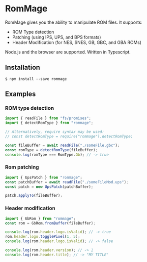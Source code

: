 # RomMage

RomMage gives you the ability to manipulate ROM files. It supports:

- ROM Type detection
- Patching (using IPS, UPS, and BPS formats)
- Header Modification (for NES, SNES, GB, GBC, and GBA ROMs)

Node.js and the browser are supported. Written in Typescript.

## Installation

```
$ npm install --save rommage
```

## Examples

### ROM type detection
```javascript
import { readFile } from "fs/promises";
import { detectRomType } from "rommage";

// Alternatively, require syntax may be used:
// const detectRomType = require("rommage").detectRomType;

const fileBuffer = await readFile("./someFile.gbc");
const romType = detectRomType(fileBuffer);
console.log(romType === RomType.Gb); // -> true
```

### Rom patching
```javascript
import { UpsPatch } from "rommage";
const patchBuffer = await readFile("./someFileMod.ups");
const patch = new UpsPatch(patchBuffer);

patch.applyTo(fileBuffer);
```

### Header modification
```javascript
import { GbRom } from "rommage";
const rom = GbRom.fromBuffer(fileBuffer);

console.log(rom.header.logo.isValid); // -> true
rom.header.logo.togglePixel(1, 5);
console.log(rom.header.logo.isValid); // -> false

console.log(rom.header.version); // -> 1
console.log(rom.header.title); // -> "MY TITLE"
```
